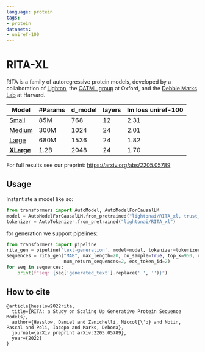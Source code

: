 ```yaml
---
language: protein
tags:
- protein
datasets:
- uniref-100
---
```


# RITA-XL

RITA is a family of autoregressive protein models, developed by a collaboration of [Lighton](https://lighton.ai/), the [OATML group](https://oatml.cs.ox.ac.uk/) at Oxford, and the [Debbie Marks Lab](https://www.deboramarkslab.com/) at Harvard.



Model | #Params | d_model | layers | lm loss uniref-100
--- | --- | --- | --- | --- | 
[Small](https://huggingface.co/lightonai/RITA_s) | 85M  | 768 | 12 | 2.31
[Medium](https://huggingface.co/lightonai/RITA_m) | 300M | 1024 | 24 | 2.01
[Large](https://huggingface.co/lightonai/RITA_l)| 680M | 1536 | 24 | 1.82
[**XLarge**](https://huggingface.co/lightonai/RITA_xl)| 1.2B | 2048 | 24 | 1.70 

For full results see our preprint: https://arxiv.org/abs/2205.05789

## Usage 
Instantiate a model like so:
``` python
from transformers import AutoModel, AutoModelForCausalLM
model = AutoModelForCausalLM.from_pretrained("lightonai/RITA_xl, trust_remote_code=True")
tokenizer = AutoTokenizer.from_pretrained("lightonai/RITA_xl")
```
for generation we support pipelines:
``` python
from transformers import pipeline
rita_gen = pipeline('text-generation', model=model, tokenizer=tokenizer)
sequences = rita_gen("MAB", max_length=20, do_sample=True, top_k=950, repetition_penalty=1.2, 
                     num_return_sequences=2, eos_token_id=2)
for seq in sequences:
    print(f"seq: {seq['generated_text'].replace(' ', '')}")
```

## How to cite    

    @article{hesslow2022rita,
      title={RITA: a Study on Scaling Up Generative Protein Sequence Models},
      author={Hesslow, Daniel and Zanichelli, Niccol{\'o} and Notin, Pascal and Poli, Iacopo and Marks, Debora},
      journal={arXiv preprint arXiv:2205.05789},
      year={2022}
    }
